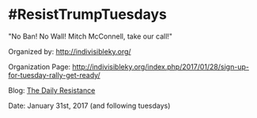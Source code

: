 # #ResistTrumpTuesdays

"No Ban! No Wall! Mitch McConnell, take our call!"

Organized by: http://indivisibleky.org/

Organization Page: http://indivisibleky.org/index.php/2017/01/28/sign-up-for-tuesday-rally-get-ready/

Blog: [The Daily Resistance](http://indivisibleky.org/index.php/home/thedailyresistance/)

Date: January 31st, 2017 (and following tuesdays)


